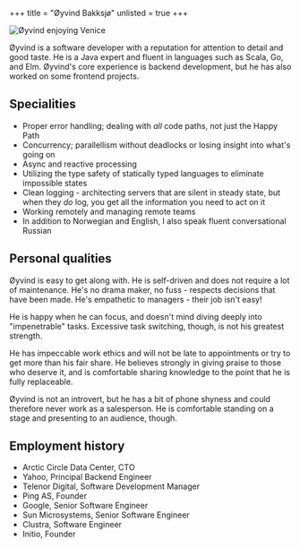 +++
title = "Øyvind Bakksjø"
unlisted = true
+++

![Øyvind enjoying Venice](/static/images/bakksjo.jpg)

Øyvind is a software developer with a reputation for attention to detail and good taste. He is a Java expert and fluent in languages such as Scala, Go, and Elm. Øyvind's core experience is backend development, but he has also worked on some frontend projects.

## Specialities

- Proper error handling; dealing with *all* code paths, not just the Happy Path
- Concurrency; parallellism without deadlocks or losing insight into what's going on
- Async and reactive processing
- Utilizing the type safety of statically typed languages to eliminate impossible states
- Clean logging - architecting servers that are silent in steady state, but when they *do* log, you get all the information you need to act on it
- Working remotely and managing remote teams
- In addition to Norwegian and English, I also speak fluent conversational Russian

## Personal qualities

Øyvind is easy to get along with. He is self-driven and does not require a lot of maintenance. He's no drama maker, no fuss - respects decisions that have been made. He's empathetic to managers - their job isn't easy!

He is happy when he can focus, and doesn't mind diving deeply into "impenetrable" tasks. Excessive task switching, though, is not his greatest strength.

He has impeccable work ethics and will not be late to appointments or try to get more than his fair share. He believes strongly in giving praise to those who deserve it, and is comfortable sharing knowledge to the point that he is fully replaceable.

Øyvind is not an introvert, but he has a bit of phone shyness and could therefore never work as a salesperson. He is comfortable standing on a stage and presenting to an audience, though.

## Employment history
- Arctic Circle Data Center, CTO
- Yahoo, Principal Backend Engineer
- Telenor Digital, Software Development Manager
- Ping AS, Founder
- Google, Senior Software Engineer
- Sun Microsystems, Senior Software Engineer
- Clustra, Software Engineer
- Initio, Founder
